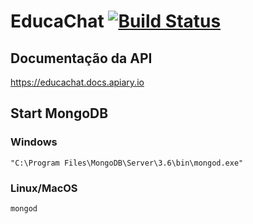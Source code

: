 # EducaChat [![Build Status](https://travis-ci.org/educachat/educachat-server.svg?branch=master)](https://travis-ci.org/educachat/educachat-server)

## Documentação da API

https://educachat.docs.apiary.io

## Start MongoDB

### Windows

```
"C:\Program Files\MongoDB\Server\3.6\bin\mongod.exe"
```

### Linux/MacOS

```
mongod
```